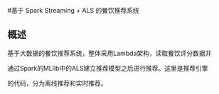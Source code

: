#基于 Spark Streaming + ALS 的餐饮推荐系统

## 概述
  
基于大数据的餐饮推荐系统，整体采用Lambda架构，读取餐饮评分数据并

通过Spark的MLlib中的ALS建立推荐模型之后进行推荐。这里是推荐引擎

的代码，分为离线推荐和实时推荐。
